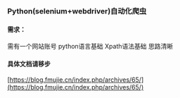 ### Python(selenium+webdriver)自动化爬虫

#### 需求：

需有一个网站账号 python语言基础 Xpath语法基础 思路清晰

#### 具体文档请移步

[https://blog.fmujie.cn/index.php/archives/65/](https://blog.fmujie.cn/index.php/archives/65/)